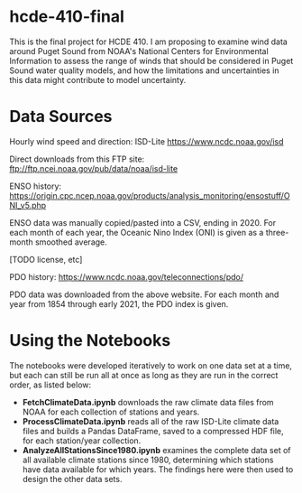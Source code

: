 # hcde-410-final

This is the final project for HCDE 410. I am proposing to examine wind data around
Puget Sound from NOAA's National Centers for Environmental Information to assess the
range of winds that should be considered in Puget Sound water quality models, and how
the limitations and uncertainties in this data might contribute to model uncertainty.

# Data Sources

Hourly wind speed and direction: ISD-Lite https://www.ncdc.noaa.gov/isd

Direct downloads from this FTP site: ftp://ftp.ncei.noaa.gov/pub/data/noaa/isd-lite

ENSO history: https://origin.cpc.ncep.noaa.gov/products/analysis_monitoring/ensostuff/ONI_v5.php

ENSO data was manually copied/pasted into a CSV, ending in 2020. For each
month of each year, the Oceanic Nino Index (ONI) is given as a three-month
smoothed average.

[TODO license, etc]

PDO history: https://www.ncdc.noaa.gov/teleconnections/pdo/

PDO data was downloaded from the above website. For each month and year from
1854 through early 2021, the PDO index is given.

# Using the Notebooks

The notebooks were developed iteratively to work on one data set at a time,
but each can still be run all at once as long as they are run in the correct
order, as listed below:

* **FetchClimateData.ipynb** downloads the raw climate data files from NOAA
  for each collection of stations and years.
* **ProcessClimateData.ipynb** reads all of the raw ISD-Lite climate data files
  and builds a Pandas DataFrame, saved to a compressed HDF file, for each
  station/year collection.
* **AnalyzeAllStationsSince1980.ipynb** examines the complete data set of all
  available climate stations since 1980, determining which stations have data
  available for which years. The findings here were then used to design the
  other data sets.
